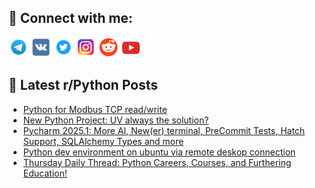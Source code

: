 ## 🔎 Connect with me:
[<img src="https://github.com/bullbesh/bullbesh/blob/main/images/Telegram.png" width="32" height="32" />](https://t.me/bullbesh)
[<img src="https://github.com/bullbesh/bullbesh/blob/main/images/VK.png" width="32" height="32" />](https://vk.com/bullbesh)
[<img src="https://github.com/bullbesh/bullbesh/blob/main/images/Twitter.png" width="32" height="32" />](https://twitter.com/bullbesh1)
[<img src="https://github.com/bullbesh/bullbesh/blob/main/images/Instagram.png" width="32" height="32" />](https://www.instagram.com/bullbesh)
[<img src="https://github.com/bullbesh/bullbesh/blob/main/images/Reddit.png" width="32" height="32" />](https://www.reddit.com/user/bullbesh)
[<img src="https://github.com/bullbesh/bullbesh/blob/main/images/YouTube.png" width="32" height="32" />](https://www.youtube.com/channel/UCtfjRs6uzgq5mfm8S06WTcg)

## 📕 Latest r/Python Posts
<!-- BLOG-POST-LIST:START -->
- [Python for Modbus TCP read/write](https://www.reddit.com/r/Python/comments/1k1c8aw/python_for_modbus_tcp_readwrite/)
- [New Python Project: UV always the solution?](https://www.reddit.com/r/Python/comments/1k108g3/new_python_project_uv_always_the_solution/)
- [Pycharm 2025.1: More AI, New&lpar;er&rpar; terminal, PreCommit Tests, Hatch Support, SQLAlchemy Types and more](https://www.reddit.com/r/Python/comments/1k100f4/pycharm_20251_more_ai_newer_terminal_precommit/)
- [Python dev environment on ubuntu via remote deskop connection](https://www.reddit.com/r/Python/comments/1k0zdf2/python_dev_environment_on_ubuntu_via_remote/)
- [Thursday Daily Thread: Python Careers, Courses, and Furthering Education!](https://www.reddit.com/r/Python/comments/1k0zbhu/thursday_daily_thread_python_careers_courses_and/)
<!-- BLOG-POST-LIST:END -->
